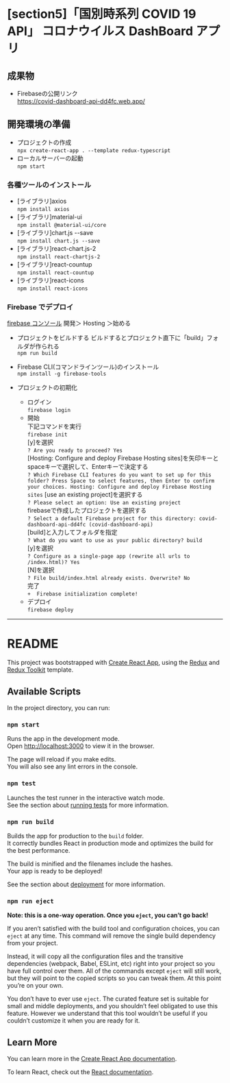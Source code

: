 # [section5]「国別時系列 COVID 19 API」 コロナウイルス DashBoard アプリ

## 成果物   
- Firebaseの公開リンク    
  https://covid-dashboard-api-dd4fc.web.app/

## 開発環境の準備

- プロジェクトの作成  
  `npx create-react-app . --template redux-typescript`
- ローカルサーバーの起動  
  `npm start`

### 各種ツールのインストール

- [ライブラリ]axios  
  `npm install axios`
- [ライブラリ]material-ui  
  `npm install @material-ui/core`
- [ライブラリ]chart.js --save  
  `npm install chart.js --save`
- [ライブラリ]react-chart.js-2  
  `npm install react-chartjs-2`
- [ライブラリ]react-countup  
  `npm install react-countup`
- [ライブラリ]react-icons  
  `npm install react-icons`

### Firebase でデプロイ

[firebase コンソール](https://console.firebase.google.com/project/covid-dashboard-api-dd4fc/overview)  開発＞ Hosting ＞始める

- プロジェクトをビルドする
  ビルドするとプロジェクト直下に「build」フォルダが作られる  
  `npm run build`

- Firebase CLI(コマンドラインツール)のインストール  
  `npm install -g firebase-tools`

- プロジェクトの初期化    
  - ログイン    
  `firebase login`   
  - 開始    
  下記コマンドを実行    
  `firebase init`  
  [y]を選択   
  `? Are you ready to proceed? Yes`  
  [Hosting: Configure and deploy Firebase Hosting sites]を矢印キーとspaceキーで選択して、Enterキーで決定する    
  `? Which Firebase CLI features do you want to set up for this folder? Press Space to select features, then Enter to confirm your choices. Hosting: Configure and deploy Firebase Hosting sites`
  [use an existing project]を選択する   
  `? Please select an option: Use an existing project`    
  firebaseで作成したプロジェクトを選択する    
  `? Select a default Firebase project for this directory: covid-dashboard-api-dd4fc (covid-dashboard-api)`   
  [build]と入力してフォルダを指定   
  `? What do you want to use as your public directory? build`   
  [y]を選択   
  `? Configure as a single-page app (rewrite all urls to /index.html)? Yes`   
  [N]を選択   
  `? File build/index.html already exists. Overwrite? No`   
  完了    
  `+  Firebase initialization complete!`    
  - デプロイ    
  `firebase deploy`
  

---

# README

This project was bootstrapped with [Create React App](https://github.com/facebook/create-react-app), using the [Redux](https://redux.js.org/) and [Redux Toolkit](https://redux-toolkit.js.org/) template.

## Available Scripts

In the project directory, you can run:

### `npm start`

Runs the app in the development mode.<br />
Open [http://localhost:3000](http://localhost:3000) to view it in the browser.

The page will reload if you make edits.<br />
You will also see any lint errors in the console.

### `npm test`

Launches the test runner in the interactive watch mode.<br />
See the section about [running tests](https://facebook.github.io/create-react-app/docs/running-tests) for more information.

### `npm run build`

Builds the app for production to the `build` folder.<br />
It correctly bundles React in production mode and optimizes the build for the best performance.

The build is minified and the filenames include the hashes.<br />
Your app is ready to be deployed!

See the section about [deployment](https://facebook.github.io/create-react-app/docs/deployment) for more information.

### `npm run eject`

**Note: this is a one-way operation. Once you `eject`, you can’t go back!**

If you aren’t satisfied with the build tool and configuration choices, you can `eject` at any time. This command will remove the single build dependency from your project.

Instead, it will copy all the configuration files and the transitive dependencies (webpack, Babel, ESLint, etc) right into your project so you have full control over them. All of the commands except `eject` will still work, but they will point to the copied scripts so you can tweak them. At this point you’re on your own.

You don’t have to ever use `eject`. The curated feature set is suitable for small and middle deployments, and you shouldn’t feel obligated to use this feature. However we understand that this tool wouldn’t be useful if you couldn’t customize it when you are ready for it.

## Learn More

You can learn more in the [Create React App documentation](https://facebook.github.io/create-react-app/docs/getting-started).

To learn React, check out the [React documentation](https://reactjs.org/).
